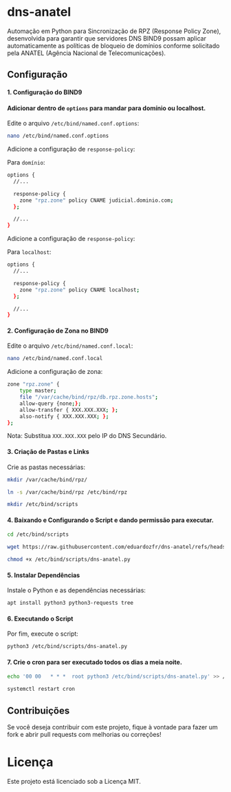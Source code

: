 # dns-anatel

Automação em Python para Sincronização de RPZ (Response Policy Zone), desenvolvida para garantir que servidores DNS BIND9 possam aplicar automaticamente as políticas de bloqueio de domínios conforme solicitado pela ANATEL (Agência Nacional de Telecomunicações).

## Configuração

#### 1. Configuração do BIND9

#### Adicionar dentro de `options` para mandar para domínio ou localhost.

Edite o arquivo `/etc/bind/named.conf.options`:

```bash
nano /etc/bind/named.conf.options
```

Adicione a configuração de `response-policy`:

Para `domínio`:

```bash
options {
  //...

  response-policy {
    zone "rpz.zone" policy CNAME judicial.dominio.com;
  };

  //...
}
```

Adicione a configuração de `response-policy`:

Para `localhost`:
```bash
options {
  //...

  response-policy {
    zone "rpz.zone" policy CNAME localhost;
  };

  //...
}
```

#### 2. Configuração de Zona no BIND9
Edite o arquivo `/etc/bind/named.conf.local`:
```bash
nano /etc/bind/named.conf.local
```
Adicione a configuração de zona:
```bash
zone "rpz.zone" {
    type master;
    file "/var/cache/bind/rpz/db.rpz.zone.hosts";
    allow-query {none;};
    allow-transfer { XXX.XXX.XXX; };
    also-notify { XXX.XXX.XXX; };
};
```
Nota: Substitua `XXX.XXX.XXX` pelo IP do DNS Secundário.

#### 3. Criação de Pastas e Links
Crie as pastas necessárias:
```bash
mkdir /var/cache/bind/rpz/
```
```bash
ln -s /var/cache/bind/rpz /etc/bind/rpz
```
```bash
mkdir /etc/bind/scripts
```
#### 4. Baixando e Configurando o Script e dando permissão para executar. 
```bash
cd /etc/bind/scripts
```
```bash
wget https://raw.githubusercontent.com/eduardozfr/dns-anatel/refs/heads/main/dns-anatel.py
```
```bash
chmod +x /etc/bind/scripts/dns-anatel.py
```
#### 5. Instalar Dependências
Instale o Python e as dependências necessárias:
```bash
apt install python3 python3-requests tree
```
#### 6. Executando o Script
Por fim, execute o script:
```bash
python3 /etc/bind/scripts/dns-anatel.py
```

#### 7. Crie o cron para ser executado todos os dias a meia noite.
```bash
echo '00 00   * * *  root python3 /etc/bind/scripts/dns-anatel.py' >> /etc/crontab
```
```bash
systemctl restart cron
```
## Contribuições
Se você deseja contribuir com este projeto, fique à vontade para fazer um fork e abrir pull requests com melhorias ou correções! 

# Licença
Este projeto está licenciado sob a Licença MIT.


